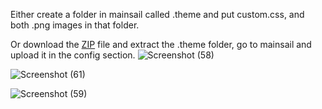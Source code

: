 Either create a folder in mainsail called .theme and put custom.css, and both .png images in that folder. 

Or download the [ZIP](https://github.com/allanwrench28/Decepticon-mainsail-theme/blob/main/config.zip) file and extract the .theme folder, go to mainsail and upload it in the config section.
![Screenshot (58)](https://github.com/allanwrench28/Decepticon-mainsail-theme/assets/145695475/a144c05d-ccc7-46da-8e2d-7ef1820d1108)

![Screenshot (61)](https://github.com/allanwrench28/Decepticon-mainsail-theme/assets/145695475/07374340-a6f3-4f85-b05b-983f830f80b8)

![Screenshot (59)](https://github.com/allanwrench28/Decepticon-mainsail-theme/assets/145695475/15b77983-e7bb-435e-844a-e5357a33bb96)
